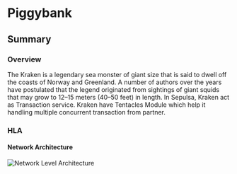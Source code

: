 # Piggybank

## Summary
### Overview
The Kraken is a legendary sea monster of giant size that is said to dwell off the coasts of Norway and Greenland. A number of authors over the years have postulated that the legend originated from sightings of giant squids that may grow to 12–15 meters (40–50 feet) in length. In Sepulsa, Kraken act as Transaction service. Kraken have Tentacles Module which help it handling multiple concurrent transaction from partner.


### HLA
#### Network Architecture
![Network Level Architecture]()
